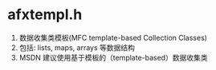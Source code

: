 # afxtempl.h

1. 数据收集类模板(MFC template-based Collection Classes)
2. 包括: lists, maps, arrays 等数据结构
3. MSDN 建议使用基于模板的（template-based）数据收集类

